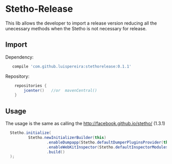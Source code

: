 # Stetho-Release

This lib allows the developer to import a release version reducing all the unecessary methods when the Stetho is not necessary for release.

## Import

Dependency:
```groovy 
   compile 'com.github.luispereira:stethorelease:0.1.1'
 ```
Repository:
```groovy
    repositories {
        jcenter()   //or  mavenCentral()
    }
```

## Usage

The usage is the same as calling the http://facebook.github.io/stetho/  (1.3.1)

```java
  Stetho.initialize(
          Stetho.newInitializerBuilder(this)
                  .enableDumpapp(Stetho.defaultDumperPluginsProvider(this))
                  .enableWebKitInspector(Stetho.defaultInspectorModulesProvider(this))
                  .build()
  );
```
